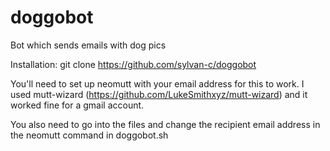 # doggobot
Bot which sends emails with dog pics

Installation:
    git clone https://github.com/sylvan-c/doggobot

You'll need to set up neomutt with your email address for this to work. I used mutt-wizard (https://github.com/LukeSmithxyz/mutt-wizard) and it worked fine for a gmail account. 

You also need to go into the files and change the recipient email address in the neomutt command in doggobot.sh
